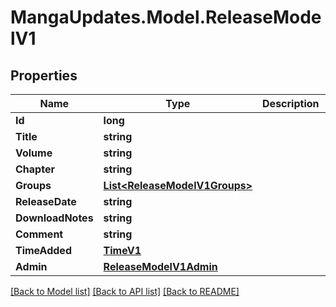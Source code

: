 # MangaUpdates.Model.ReleaseModelV1

## Properties

Name | Type | Description | Notes
------------ | ------------- | ------------- | -------------
**Id** | **long** |  | [optional] 
**Title** | **string** |  | [optional] 
**Volume** | **string** |  | [optional] 
**Chapter** | **string** |  | [optional] 
**Groups** | [**List&lt;ReleaseModelV1Groups&gt;**](ReleaseModelV1Groups.md) |  | [optional] 
**ReleaseDate** | **string** |  | [optional] 
**DownloadNotes** | **string** |  | [optional] 
**Comment** | **string** |  | [optional] 
**TimeAdded** | [**TimeV1**](TimeV1.md) |  | [optional] 
**Admin** | [**ReleaseModelV1Admin**](ReleaseModelV1Admin.md) |  | [optional] 

[[Back to Model list]](../README.md#documentation-for-models) [[Back to API list]](../README.md#documentation-for-api-endpoints) [[Back to README]](../README.md)

